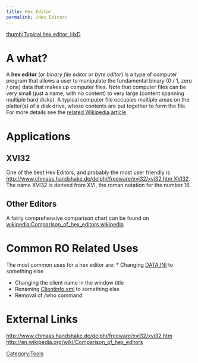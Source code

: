 ```yaml
---
title: Hex Editor
permalink: /Hex_Editor/
---
```


[thumb|Typical hex editor: HxD](/Image:Hxd-main.png "wikilink")

A what?
=======

A **hex editor** (or *binary file editor* or *byte editor*) is a type of computer program that allows a user to manipulate the fundamental binary (0 / 1, zero / one) data that makes up computer files. Note that computer files can be very small (just a name, with no content) to very large (content spanning multiple hard disks). A typical computer file occupies multiple areas on the platter(s) of a disk drive, whose contents are put together to form the file. For more details see the [related Wikipedia article](/wikipedia:Hex_editor "wikilink").

Applications
============

XVI32
-----

One of the best Hex Editors, and probably the most user friendly is [<http://www.chmaas.handshake.de/delphi/freeware/xvi32/xvi32.htm> XVI32](/http://www.chmaas.handshake.de/delphi/freeware/xvi32/xvi32.htm_XVI32 "wikilink"). The name XVI32 is derived from XVI, the roman notation for the number 16.

Other Editors
-------------

A fairly comprehensive comparison chart can be found on [wikipedia:Comparison_of_hex_editors wikipedia](/wikipedia:Comparison_of_hex_editors_wikipedia "wikilink")

Common RO Related Uses
======================

The most common uses for a hex editor are:
\* Changing [DATA.INI](/DATA.INI "wikilink") to something else

-   Changing the client name in the window title
-   Renaming [Clientinfo.xml](/Clientinfo.xml "wikilink") to something else
-   Removal of /who command

External Links
==============

<http://www.chmaas.handshake.de/delphi/freeware/xvi32/xvi32.htm>
<http://en.wikipedia.org/wiki/Comparison_of_hex_editors>

[Category:Tools](/Category:Tools "wikilink")